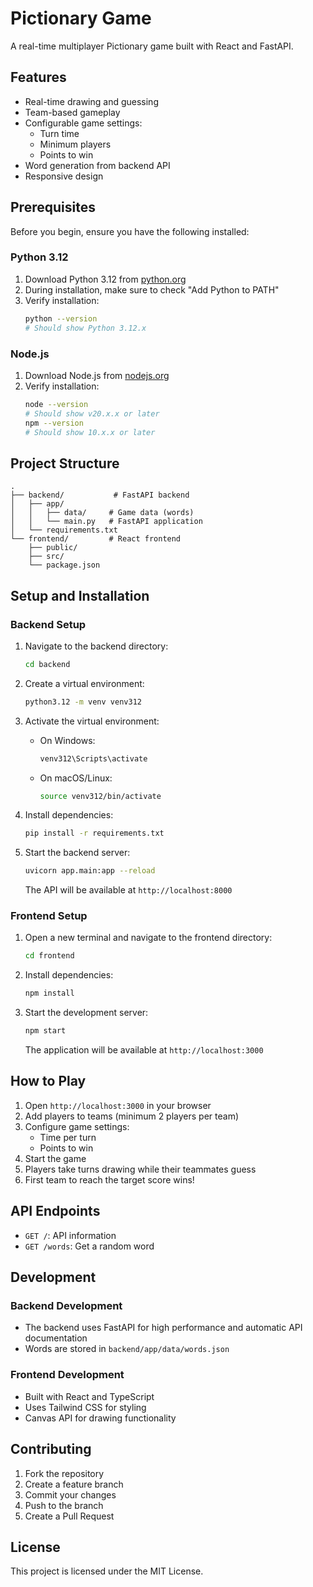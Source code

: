 # Pictionary Game

A real-time multiplayer Pictionary game built with React and FastAPI.

## Features

- Real-time drawing and guessing
- Team-based gameplay
- Configurable game settings:
  - Turn time
  - Minimum players
  - Points to win
- Word generation from backend API
- Responsive design

## Prerequisites

Before you begin, ensure you have the following installed:

### Python 3.12
1. Download Python 3.12 from [python.org](https://www.python.org/downloads/release/python-3120/)
2. During installation, make sure to check "Add Python to PATH"
3. Verify installation:
   ```bash
   python --version
   # Should show Python 3.12.x
   ```

### Node.js
1. Download Node.js from [nodejs.org](https://nodejs.org/)
2. Verify installation:
   ```bash
   node --version
   # Should show v20.x.x or later
   npm --version
   # Should show 10.x.x or later
   ```

## Project Structure

```
.
├── backend/           # FastAPI backend
│   ├── app/
│   │   ├── data/     # Game data (words)
│   │   └── main.py   # FastAPI application
│   └── requirements.txt
└── frontend/         # React frontend
    ├── public/
    ├── src/
    └── package.json
```

## Setup and Installation

### Backend Setup
1. Navigate to the backend directory:
   ```bash
   cd backend
   ```

2. Create a virtual environment:
   ```bash
   python3.12 -m venv venv312
   ```

3. Activate the virtual environment:
   - On Windows:
     ```bash
     venv312\Scripts\activate
     ```
   - On macOS/Linux:
     ```bash
     source venv312/bin/activate
     ```

4. Install dependencies:
   ```bash
   pip install -r requirements.txt
   ```

5. Start the backend server:
   ```bash
   uvicorn app.main:app --reload
   ```
   The API will be available at `http://localhost:8000`

### Frontend Setup
1. Open a new terminal and navigate to the frontend directory:
   ```bash
   cd frontend
   ```

2. Install dependencies:
   ```bash
   npm install
   ```

3. Start the development server:
   ```bash
   npm start
   ```
   The application will be available at `http://localhost:3000`

## How to Play

1. Open `http://localhost:3000` in your browser
2. Add players to teams (minimum 2 players per team)
3. Configure game settings:
   - Time per turn
   - Points to win
4. Start the game
5. Players take turns drawing while their teammates guess
6. First team to reach the target score wins!

## API Endpoints

- `GET /`: API information
- `GET /words`: Get a random word

## Development

### Backend Development
- The backend uses FastAPI for high performance and automatic API documentation
- Words are stored in `backend/app/data/words.json`

### Frontend Development
- Built with React and TypeScript
- Uses Tailwind CSS for styling
- Canvas API for drawing functionality

## Contributing

1. Fork the repository
2. Create a feature branch
3. Commit your changes
4. Push to the branch
5. Create a Pull Request

## License

This project is licensed under the MIT License.
